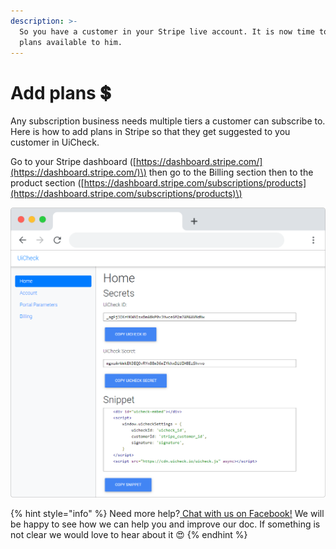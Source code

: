 ```yaml
---
description: >-
  So you have a customer in your Stripe live account. It is now time to make
  plans available to him.
---
```


# Add plans 💲

Any subscription business needs multiple tiers a customer can subscribe to. Here is how to add plans in Stripe so that they get suggested to you customer in UiCheck.

Go to your Stripe dashboard \([https://dashboard.stripe.com/](https://dashboard.stripe.com/)\) then go to the Billing section then to the product section \([https://dashboard.stripe.com/subscriptions/products](https://dashboard.stripe.com/subscriptions/products)\)

![](../.gitbook/assets/frame_chrome_mac_light-6.png)



{% hint style="info" %}
Need more help?[ Chat with us on Facebook!](https://m.me/UiCheck) We will be happy to see how we can help you and improve our doc. If something is not clear we would love to hear about it 😍
{% endhint %}

